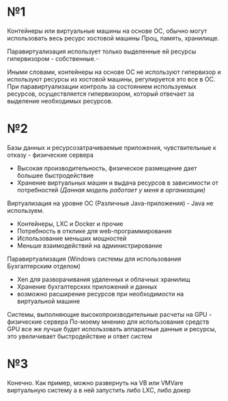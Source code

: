 # №1
Контейнеры или виртуальные машины на основе ОС, обычно могут использовать весь ресурс хостовой машины
Проц, память, хранилище. 

Паравиртуализация использует только выделенные ей ресурсы гипервизором - собственные.⋅⋅

Иными словами, контейнеры на основе ОС не используют гипервизор и используют ресурсы из хостовой машины, регулируется это все в ОС.
При паравиртуализации контроль за состоянием используемых ресурсов, осуществляется гипервизором, который отвечает за выделение необходимых ресурсов.

# №2 
Базы данных и ресурсозатрачиваемые приложения, чувствительные к отказу - физические сервера
- Высокая производительность, физическое размещение дает большее быстродействие
- Хранение виртуальных машин и выдача ресурсов в зависимости от потребностей 
*(Данная модель работает у меня в организации)*

Виртуализация на уровне ОС (Различные Java-приложения) - Java не используем.
- Контейнеры, LXC и Docker и прочие
- Потребность в отклике для web-программирования
- Использование меньших мощностей
- Меньше взаимодействий на администрирование

Паравиртуализация (Windows системы для использования Бухгалтерским отделом)
- Xen для разворачивания удаленных и облачных хранилищ 
- Хранение бухгалтерских приложений и данных
- возможно расширение ресурсов при необходимости на виртуальной машине

Системы, выполняющие высокопроизводительные расчеты на GPU - физические сервера
По-моему мнению для использования средств GPU все же лучше будет использовать аппаратные данные и ресурсы, это увеличивает быстродействие и ответ систем

# №3 
Конечно.
Как пример, можно развернуть на VB или VMVare виртуальную систему а в ней запустить либо LXC, либо докер

